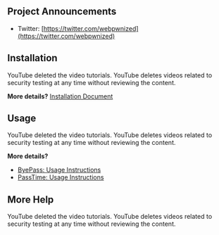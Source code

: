 ## Project Announcements

* Twitter: [https://twitter.com/webpwnized](https://twitter.com/webpwnized)

## Installation

YouTube deleted the video tutorials. YouTube deletes videos related to security testing at any time without
reviewing the content. 

**More details?** [Installation Document](README-INSTALL.md)

## Usage

YouTube deleted the video tutorials. YouTube deletes videos related to security testing at any time without
reviewing the content. 

**More details?** 

* [ByePass: Usage Instructions](README-USAGE-BYEPASS.md)
* [PassTime: Usage Instructions](README-USAGE-PASSTIME.md)

## More Help

YouTube deleted the video tutorials. YouTube deletes videos related to security testing at any time without
reviewing the content. 

